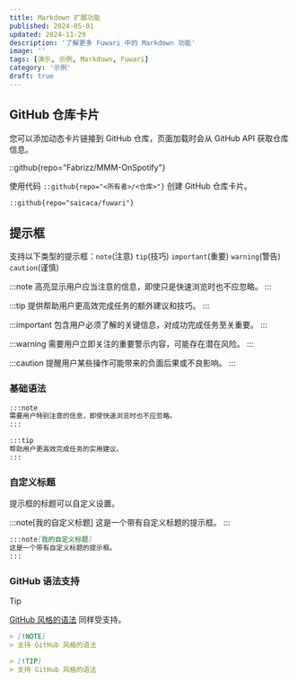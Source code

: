 ```yaml
---
title: Markdown 扩展功能
published: 2024-05-01
updated: 2024-11-29
description: '了解更多 Fuwari 中的 Markdown 功能'
image: ''
tags: [演示, 示例, Markdown, Fuwari]
category: '示例'
draft: true
---
```


## GitHub 仓库卡片
您可以添加动态卡片链接到 GitHub 仓库，页面加载时会从 GitHub API 获取仓库信息。

::github{repo="Fabrizz/MMM-OnSpotify"}

使用代码 `::github{repo="<所有者>/<仓库>"}` 创建 GitHub 仓库卡片。

```markdown
::github{repo="saicaca/fuwari"}
```

## 提示框

支持以下类型的提示框：`note`(注意) `tip`(技巧) `important`(重要) `warning`(警告) `caution`(谨慎)

:::note
高亮显示用户应当注意的信息，即使只是快速浏览时也不应忽略。
:::

:::tip
提供帮助用户更高效完成任务的额外建议和技巧。
:::

:::important
包含用户必须了解的关键信息，对成功完成任务至关重要。
:::

:::warning
需要用户立即关注的重要警示内容，可能存在潜在风险。
:::

:::caution
提醒用户某些操作可能带来的负面后果或不良影响。
:::

### 基础语法

```markdown
:::note
需要用户特别注意的信息，即使快速浏览时也不应忽略。
:::

:::tip
帮助用户更高效完成任务的实用建议。
:::
```

### 自定义标题

提示框的标题可以自定义设置。

:::note[我的自定义标题]
这是一个带有自定义标题的提示框。
:::

```markdown
:::note[我的自定义标题]
这是一个带有自定义标题的提示框。
:::
```

### GitHub 语法支持

> [!TIP]
> [GitHub 风格的语法](https://github.com/orgs/community/discussions/16925) 同样受支持。

```markdown
> [!NOTE]  
> 支持 GitHub 风格的语法

> [!TIP]  
> 支持 GitHub 风格的语法
```